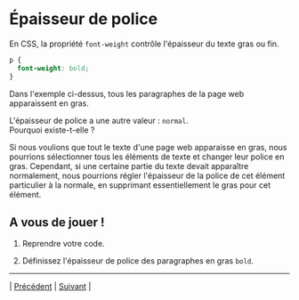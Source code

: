 # Épaisseur de police

En CSS, la propriété `font-weight` contrôle l'épaisseur du texte gras ou fin.

```css
p {
  font-weight: bold;
}
```

Dans l'exemple ci-dessus, tous les paragraphes de la page web apparaissent en gras.

L'épaisseur de police a une autre valeur : `normal`.  
Pourquoi existe-t-elle ?

Si nous voulions que tout le texte d'une page web apparaisse en gras, nous pourrions sélectionner tous les éléments de texte et changer leur police en gras. Cependant, si une certaine partie du texte devait apparaître normalement, nous pourrions régler l'épaisseur de la police de cet élément particulier à la normale, en supprimant essentiellement le gras pour cet élément.

## A vous de jouer !

1. Reprendre votre code.

2. Définissez l'épaisseur de police des paragraphes en gras `bold`.

___

| [Précédent](./3-taille-police.md)       | [Suivant](./5-alignement-texte.md)        |
